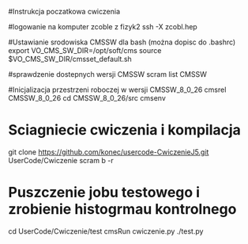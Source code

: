 #Instrukcja poczatkowa cwiczenia

#logowanie na komputer zcoble z fizyk2
ssh -X zcobl.hep

#Ustawianie srodowiska CMSSW dla bash (można dopisc do .bashrc)
export VO_CMS_SW_DIR=/opt/soft/cms
source $VO_CMS_SW_DIR/cmsset_default.sh

#sprawdzenie dostepnych wersji CMSSW
scram list CMSSW

#Inicjalizacja przestrzeni roboczej w wersji CMSSW_8_0_26
cmsrel CMSSW_8_0_26
cd CMSSW_8_0_26/src
cmsenv

# Sciagniecie cwiczenia i kompilacja
git clone https://github.com/konec/usercode-CwiczenieJ5.git UserCode/Cwiczenie
scram b -r

# Puszczenie jobu testowego i zrobienie histogrmau kontrolnego
cd UserCode/Cwiczenie/test
cmsRun cwiczenie.py
./test.py
